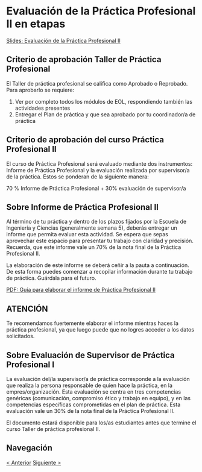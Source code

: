 # Evaluación de la Práctica Profesional II en etapas

[Slides: Evaluación de la Práctica Profesional II](https://view.genial.ly/632608e7040209001102c03b/interactive-content-t2-dcc-evaluacion-de-la-practica)

## Criterio de aprobación Taller de Práctica Profesional

El Taller de práctica profesional se califica como Aprobado o Reprobado. Para aprobarlo se requiere:

1. Ver por completo todos los módulos de EOL, respondiendo también las actividades presentes
2. Entregar el Plan de práctica y que sea aprobado por tu coordinador/a de práctica

## Criterio de aprobación del curso Práctica Profesional II

El curso de Práctica Profesional será evaluado mediante dos instrumentos: Informe de Práctica Profesional y la evaluación realizada por supervisor/a de la práctica. Estos se ponderan de la siguiente manera:

70 % Informe de Práctica Profesional
+
30% evaluación de supervisor/a

## Sobre Informe de Práctica Profesional II

Al término de tu práctica y dentro de los plazos fijados por la Escuela de Ingeniería y Ciencias (generalmente semana 5), deberás entregar un informe que permita evaluar esta actividad. Se espera que sepas aprovechar este espacio para presentar tu trabajo con claridad y precisión. Recuerda, que este informe vale un 70% de la nota final de la Práctica Profesional II.

La elaboración de este informe se deberá ceñir a la pauta a continuación. De esta forma puedes comenzar a recopilar información durante tu trabajo de práctica. Guárdala para el futuro.

[PDF: Guía para elaborar el informe de Práctica Profesional II](https://eol.uchile.cl/pdf/pdf/31d87e78daba44a0951a7e6f71ff71ab/4ef9477c90e60354f96519086df6df66c2ce4543.pdf)

## ATENCIÓN

Te recomendamos fuertemente elaborar el informe mientras haces la práctica profesional, ya que luego puede que no logres acceder a los datos solicitados.

## Sobre Evaluación de Supervisor de Práctica Profesional I

La evaluación del/la supervisor/a de práctica corresponde a la evaluación que realiza la persona responsable de quien hace la práctica, en la empres/organización. Esta evaluación se centra en tres competencias genéricas (comunicación, compromiso ético y trabajo en equipo), y en las competencias específicas comprometidas en el plan de práctica. Esta evaluación vale un 30% de la nota final de la Práctica Profesional II.

El documento estará disponible para los/as estudiantes antes que termine el curso Taller de práctica profesional II.

## Navegación

[< Anterior](./01%20-%20Requisitos%20y%20características%20de%20la%20Práctica%20Profesional%20II.md)
[Siguiente >](./03%20-%20Actores%20involucrados%20y%20sus%20(tus)%20responsabilidades.md)
